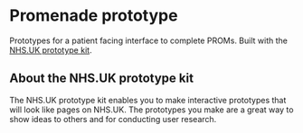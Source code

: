 # Promenade prototype

Prototypes for a patient facing interface to complete PROMs. Built with the <a href="http://nhsuk-prototype-kit.azurewebsites.net/docs">NHS.UK prototype kit</a>.

## About the NHS.UK prototype kit

The NHS.UK prototype kit enables you to make interactive prototypes that will look like pages on NHS.UK. The prototypes you make are a great way to show ideas to others and for conducting user research.
